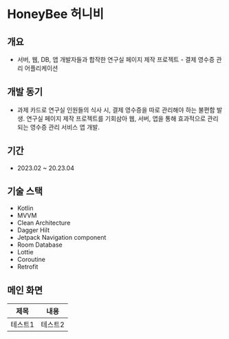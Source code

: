 # HoneyBee 허니비

## 개요
- 서버, 웹, DB, 앱 개발자들과 합작한 연구실 페이지 제작 프로젝트 - 결제 영수증 관리 어플리케이션



## 개발 동기
- 과제 카드로 연구실 인원들의 식사 시, 결제 영수증을 따로 관리해야 하는 불편함 발생.
연구실 페이지 제작 프로젝트를 기회삼아 웹, 서버, 앱을 통해 효과적으로 관리되는 영수증 관리 서비스 앱 개발.


## 기간
- 2023.02 ~ 20.23.04


## 기술 스택
- Kotlin
- MVVM
- Clean Architecture
- Dagger Hilt
- Jetpack Navigation component
- Room Database
- Lottie
- Coroutine
- Retrofit

## 메인 화면
|제목|내용|
|------|---|
|테스트1|테스트2|테스트3|

